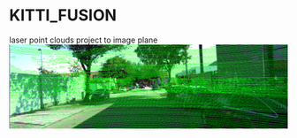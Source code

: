 # KITTI_FUSION
laser point clouds project to image plane
![Results](https://github.com/LeisureLei/KITTI_FUSION/blob/master/catkin_ws/src/pic/3.png)
